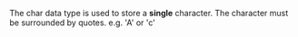 The char data type is used to store a **single** character.
The character must be surrounded by quotes.
e.g. 'A' or 'c'